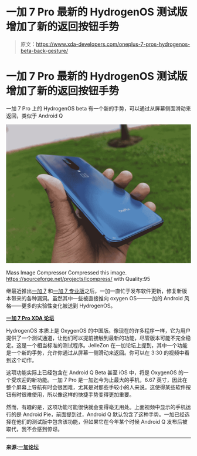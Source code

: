 # 一加 7 Pro 最新的 HydrogenOS 测试版增加了新的返回按钮手势

> 原文：<https://www.xda-developers.com/oneplus-7-pros-hydrogenos-beta-back-gesture/>

# 一加 7 Pro 最新的 HydrogenOS 测试版增加了新的返回按钮手势

一加 7 Pro 上的 HydrogenOS beta 有一个新的手势，可以通过从屏幕侧面滑动来返回，类似于 Android Q

 <picture>![OnePlus 7 Pro Nebula Blue](img/f5458f833ad1c53247cf2170aa2c698e.png)</picture> 

Mass Image Compressor Compressed this image. https://sourceforge.net/projects/icompress/ with Quality:95

继最近推出[一加 7](https://www.xda-developers.com/oneplus-7-update-dc-dimming-fnatic-mode/) 和[一加 7 专业版](https://www.xda-developers.com/oneplus-7-pro-review/)之后，一加一直忙于发布软件更新，修复新版本带来的各种漏洞。虽然其中一些被直接推向 oxygen OS——一加的 Android 风格——更多的实验性变化被送到 HydrogenOS。

**[一加 7 Pro XDA 论坛](https://forum.xda-developers.com/oneplus-7-pro)**

HydrogenOS 本质上是 OxygenOS 的中国版。像现在的许多程序一样，它为用户提供了一个测试通道，让他们可以提前接触到最新的功能，尽管版本可能不完全稳定。这是一个相当标准的测试程序。JelleZon 在一加论坛上提到，其中一个功能是一个新的手势，允许你通过从屏幕一侧滑动来返回。你可以在 3:30 的视频中看到这个动作。

这项功能实际上已经包含在 Android Q Beta 甚至 iOS 中，将是 OxygenOS 的一个受欢迎的新功能。一加 7 Pro 是一加迄今为止最大的手机，6.67 英寸，因此在整个屏幕上导航有时会很困难，尤其是对那些手较小的人来说。这使得某些软件按钮有时很难使用，所以像这样的快捷手势变得更加重要。

然而，有趣的是，这项功能可能很快就会变得毫无用处。上面视频中显示的手机运行的是 Android Pie，前面提到过，Android Q 默认包含了这种手势。一加已经选择在他们的测试版中包含该功能，但如果它在今年某个时候 Android Q 发布后被取代，我不会感到惊讶。

* * *

**来源:[一加论坛](https://forums.oneplus.com/threads/new-android-q-back-gesture-in-newest-hydrogen-os.1050069/)**